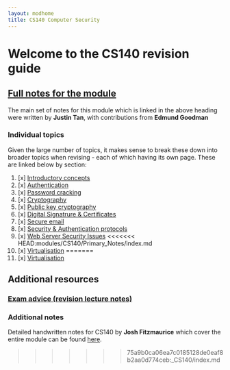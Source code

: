 ```yaml
---
layout: modhome
title: CS140 Computer Security
---
```


# Welcome to the CS140 revision guide

## [Full notes for the module](opnotes)

The main set of notes for this module which is linked in the above heading were written by **Justin Tan**, with contributions from **Edmund Goodman**

### Individual topics

Given the large number of topics, it makes sense to break these down into broader topics when revising - each of which having its own page. These are linked below by section:

1. [x] [Introductory concepts](part1)
2. [x] [Authentication](part2)
3. [x] [Password cracking](part3)
4. [x] [Cryptography](part4)
5. [x] [Public key cryptography](part5)
6. [x] [Digital Signatrure & Certificates](part6)
7. [x] [Secure email](secure-email)
8. [x] [Security & Authentication protocols](part7)
9. [x] [Web Server Security Issues](part8)
<<<<<<< HEAD:modules/CS140/Primary_Notes/index.md
10. [x] [Virtualisation](part9)
=======
10. [x] [Virtualisation](part9)



## Additional resources

### [Exam advice (revision lecture notes)](lecturenotes)

### Additional notes

Detailed handwritten notes for CS140 by **Josh Fitzmaurice** which cover the entire module can be found [here](./cs140-full.pdf).
>>>>>>> 75a9b0ca06ea7c0185128de0eaf8b2aa0d774ceb:_CS140/index.md
